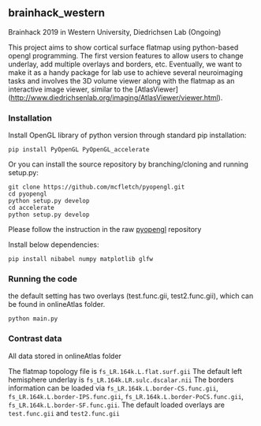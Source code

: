 ## brainhack_western

Brainhack 2019 in Western University, Diedrichsen Lab (Ongoing)

This project aims to show cortical surface flatmap using python-based opengl programming. The first version features to allow users to change underlay, add multiple overlays and borders, etc. Eventually, we want to make it as a handy package for lab use to achieve several neuroimaging tasks and involves the 3D volume viewer along with the flatmap as an interactive image viewer, similar to the [AtlasViewer] (http://www.diedrichsenlab.org/imaging/AtlasViewer/viewer.html).

### Installation
Install OpenGL library of python version through standard pip installation:

	pip install PyOpenGL PyOpenGL_accelerate


Or you can install the source repository by branching/cloning and running setup.py:	

	git clone https://github.com/mcfletch/pyopengl.git
	cd pyopengl
	python setup.py develop
	cd accelerate
	python setup.py develop


Please follow the instruction in the raw [pyopengl](https://github.com/mcfletch/pyopengl) repository 

Install below dependencies:

	pip install nibabel numpy matplotlib glfw


### Running the code

the default setting has two overlays (test.func.gii, test2.func.gii), which can be found in onlineAtlas folder.

	python main.py


### Contrast data

All data stored in onlineAtlas folder 

The flatmap topology file is `fs_LR.164k.L.flat.surf.gii`
The default left hemisphere underlay is `fs_LR.164k.LR.sulc.dscalar.nii`
The borders information can be loaded via `fs_LR.164k.L.border-CS.func.gii`, `fs_LR.164k.L.border-IPS.func.gii`, `fs_LR.164k.L.border-PoCS.func.gii`, `fs_LR.164k.L.border-SF.func.gii`.
The default loaded overlays are `test.func.gii` and `test2.func.gii`